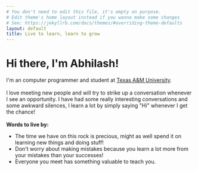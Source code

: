 ```yaml
---
# You don't need to edit this file, it's empty on purpose.
# Edit theme's home layout instead if you wanna make some changes
# See: https://jekyllrb.com/docs/themes/#overriding-theme-defaults
layout: default
title: Live to learn, learn to grow
---
```

<div class="blurb">
<h1>Hi there, I'm Abhilash!</h1>
<p>I'm an computer programmer and student at <a href="https://www.tamu.edu/">Texas A&M University</a>. 
<br><br>
I love meeting new people and will try to strike up a conversation whenever I see an opportunity.
I have had some really interesting conversations and some awkward silences, I learn a lot by simply saying "Hi" whenever I get the chance!
<br><br>
<b>Words to live by:</b> <br>
<ul>
<li>The time we have on this rock is precious, might as well spend it on learning new things and doing stuff!</li>
<li>Don't worry about making mistakes because you learn a lot more from your mistakes than your successes!</li> 
<li>Everyone you meet has something valuable to teach you.</li>
</ul>
</p>
</div><!-- /.blurb -->

